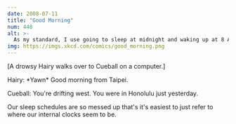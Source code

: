 ```yaml
---
date: 2008-07-11
title: "Good Morning"
num: 448
alt: >-
  As my standard, I use going to sleep at midnight and waking up at 8 AM.
img: https://imgs.xkcd.com/comics/good_morning.png
---
```

[A drowsy Hairy walks over to Cueball on a computer.]

Hairy: \*Yawn\* Good morning from Taipei.

Cueball: You're drifting west. You were in Honolulu just yesterday.

Our sleep schedules are so messed up that's it's easiest to just refer to where our internal clocks seem to be.